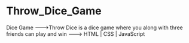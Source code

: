 # Throw_Dice_Game
Dice Game --->Throw Dice is a dice game where you along with three friends can play and win ---> HTML | CSS | JavaScript 
